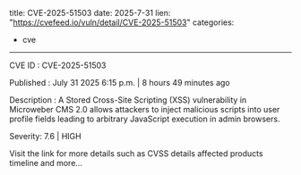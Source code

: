  
title: CVE-2025-51503
date: 2025-7-31
lien: "https://cvefeed.io/vuln/detail/CVE-2025-51503"
categories:
  - cve
---

CVE ID : CVE-2025-51503

Published :  July 31
2025
6:15 p.m. | 8 hours
49 minutes ago

Description : A Stored Cross-Site Scripting (XSS) vulnerability in Microweber CMS 2.0 allows attackers to inject malicious scripts into user profile fields
leading to arbitrary JavaScript execution in admin browsers.

Severity: 7.6 | HIGH

Visit the link for more details
such as CVSS details
affected products
timeline
and more...
